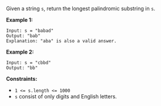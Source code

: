 Given a string `s`, return the longest palindromic substring in `s`.

**Example 1:**
```
Input: s = "babad"
Output: "bab"
Explanation: "aba" is also a valid answer.
```
**Example 2:**
```
Input: s = "cbbd"
Output: "bb"
```

**Constraints:**
- `1 <= s.length <= 1000`
- `s` consist of only digits and English letters.

